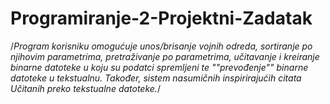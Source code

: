 # Programiranje-2-Projektni-Zadatak

/*Program korisniku omogućuje unos/brisanje
vojnih odreda, sortiranje po njihovim parametrima, 
pretraživanje po parametrima, učitavanje i kreiranje
binarne datoteke u koju su podatci spremljeni te
""prevođenje"" binarne datoteke u tekstualnu.
Također, sistem nasumičnih inspirirajućih citata
Učitanih preko tekstualne datoteke.*/
